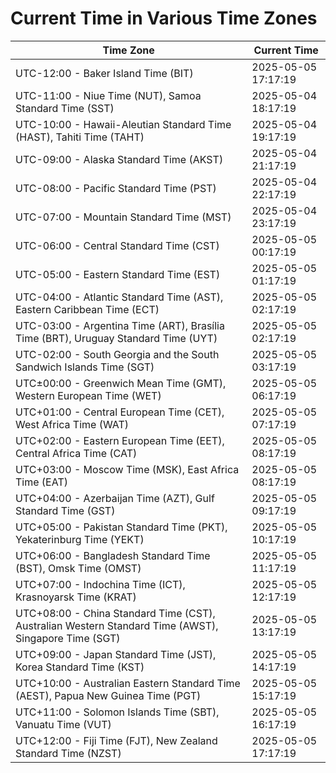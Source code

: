 # Current Time in Various Time Zones

| Time Zone | Current Time |
|-----------|--------------|
| UTC-12:00 - Baker Island Time (BIT) | 2025-05-05 17:17:19 |
| UTC-11:00 - Niue Time (NUT), Samoa Standard Time (SST) | 2025-05-04 18:17:19 |
| UTC-10:00 - Hawaii-Aleutian Standard Time (HAST), Tahiti Time (TAHT) | 2025-05-04 19:17:19 |
| UTC-09:00 - Alaska Standard Time (AKST) | 2025-05-04 21:17:19 |
| UTC-08:00 - Pacific Standard Time (PST) | 2025-05-04 22:17:19 |
| UTC-07:00 - Mountain Standard Time (MST) | 2025-05-04 23:17:19 |
| UTC-06:00 - Central Standard Time (CST) | 2025-05-05 00:17:19 |
| UTC-05:00 - Eastern Standard Time (EST) | 2025-05-05 01:17:19 |
| UTC-04:00 - Atlantic Standard Time (AST), Eastern Caribbean Time (ECT) | 2025-05-05 02:17:19 |
| UTC-03:00 - Argentina Time (ART), Brasília Time (BRT), Uruguay Standard Time (UYT) | 2025-05-05 02:17:19 |
| UTC-02:00 - South Georgia and the South Sandwich Islands Time (SGT) | 2025-05-05 03:17:19 |
| UTC±00:00 - Greenwich Mean Time (GMT), Western European Time (WET) | 2025-05-05 06:17:19 |
| UTC+01:00 - Central European Time (CET), West Africa Time (WAT) | 2025-05-05 07:17:19 |
| UTC+02:00 - Eastern European Time (EET), Central Africa Time (CAT) | 2025-05-05 08:17:19 |
| UTC+03:00 - Moscow Time (MSK), East Africa Time (EAT) | 2025-05-05 08:17:19 |
| UTC+04:00 - Azerbaijan Time (AZT), Gulf Standard Time (GST) | 2025-05-05 09:17:19 |
| UTC+05:00 - Pakistan Standard Time (PKT), Yekaterinburg Time (YEKT) | 2025-05-05 10:17:19 |
| UTC+06:00 - Bangladesh Standard Time (BST), Omsk Time (OMST) | 2025-05-05 11:17:19 |
| UTC+07:00 - Indochina Time (ICT), Krasnoyarsk Time (KRAT) | 2025-05-05 12:17:19 |
| UTC+08:00 - China Standard Time (CST), Australian Western Standard Time (AWST), Singapore Time (SGT) | 2025-05-05 13:17:19 |
| UTC+09:00 - Japan Standard Time (JST), Korea Standard Time (KST) | 2025-05-05 14:17:19 |
| UTC+10:00 - Australian Eastern Standard Time (AEST), Papua New Guinea Time (PGT) | 2025-05-05 15:17:19 |
| UTC+11:00 - Solomon Islands Time (SBT), Vanuatu Time (VUT) | 2025-05-05 16:17:19 |
| UTC+12:00 - Fiji Time (FJT), New Zealand Standard Time (NZST) | 2025-05-05 17:17:19 |
